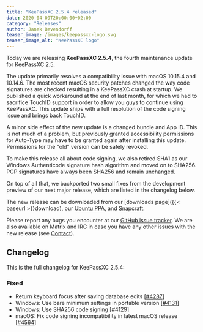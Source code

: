 ```yaml
---
title: "KeePassXC 2.5.4 released"
date: 2020-04-09T20:00:00+02:00
category: "Releases"
author: Janek Bevendorff
teaser_image: /images/keepassxc-logo.svg
teaser_image_alt: "KeePassXC logo"
---
```


Today we are releasing **KeePassXC 2.5.4**, the fourth maintenance update for KeePassXC 2.5.

The update primarily resolves a compatibility issue with macOS 10.15.4 and 10.14.6. The most recent
macOS security patches changed the way code signatures are checked resulting in a KeePassXC crash at
startup. We published a quick workaround at the end of last month, for which we had to sacrifice
TouchID support in order to allow you guys to continue using KeePassXC. This update ships with a full
resolution of the code signing issue and brings back TouchID.

<!--more-->

A minor side effect of the new update is a changed bundle and App ID. This is not much of a
problem, but previously granted accessibility permissions for Auto-Type may have to be granted
again after installing this update. Permissions for the "old" version can be safely revoked.

To make this release all about code signing, we also retired SHA1 as our Windows Authenticode
signature hash algorithm and moved on to SHA256. PGP signatures have always been SHA256 and
remain unchanged.

On top of all that, we backported two small fixes from the development preview of our next
major release, which are listed in the changelog below.

The new release can be downloaded from our
[downloads page]({{< baseurl >}}download), our
[Ubuntu PPA](https://launchpad.net/~phoerious/+archive/ubuntu/keepassxc/),
and [Snapcraft](https://snapcraft.io/keepassxc/).

Please report any bugs you encounter at our [GitHub issue tracker](https://github.com/keepassxreboot/keepassxc/issues).
We are also available on Matrix and IRC in case you have any other issues with the new release
(see [Contact](/team/#contact)).

## Changelog

This is the full changelog for KeePassXC 2.5.4:

### Fixed

- Return keyboard focus after saving database edits [[#4287](https://github.com/keepassxreboot/keepassxc/pull/4287)]
- Windows: Use bare minimum settings in portable version [[#4131](https://github.com/keepassxreboot/keepassxc/pull/4131)]
- Windows: Use SHA256 code signing [[#4129](https://github.com/keepassxreboot/keepassxc/pull/4129)]
- macOS: Fix code signing incompatibility in latest macOS release [[#4564](https://github.com/keepassxreboot/keepassxc/pull/4564)]
